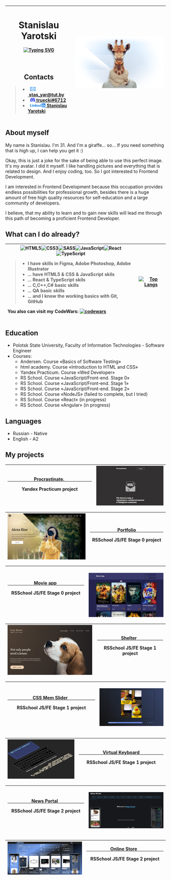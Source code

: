 | <h1>Stanislau Yarotski</h1>[![Typing SVG](https://readme-typing-svg.herokuapp.com?color=%23FFF&lines=      Junior+Frontend+Developer)](https://git.io/typing-svg)<br><br><br><h2>Contacts</h2><blockquote align="left"><ul><li>  <a href="mailto:stas_yar@tut.by"><img src="./image/icon/icon-email-header.svg"  height="12"> stas_yar@tut.by</a></li><li>  <a href="https://discordapp.com/users/399246428871983114/"><img src="./image/icon/icon-discord-header.svg" height="12"> truecki#6712</a></li><li>  <a href=""><img src="./image/icon/icon-linkedin-header.svg" height="12"> Stanislau Yarotski</a></li></ul></blockquote> | <img src="image/user-giraffe.png">|
| ------ | ------ |

<h2>About myself</h2>
<p>My name is Stanislau. I'm 31. And I'm a giraffe... so... If you need something that is high up, I can help you get it :)</p>
<p>Okay, this is just a joke for the sake of being able to use this perfect image. It's my avatar. I did it myself. I like handling pictures and everything that is related to design. And I enjoy coding, too. So I got interested to Frontend Development.</p>
<p>I am interested in Frontend Development because this occupation provides endless possibilities for professional growth, besides there is a huge amount of free high quality resources for self-education and a large community of developers.</p>
<p>I believe, that my ability to learn and to gain new skills will lead me through this path of becoming a proficient Frontend Developer.</p>

<h2>What can I do already?</h2>

| ![HTML5](https://img.shields.io/badge/html5-%23E34F26.svg?style=for-the-badge&logo=html5&logoColor=white)![CSS3](https://img.shields.io/badge/css3-%231572B6.svg?style=for-the-badge&logo=css3&logoColor=white)![SASS](https://img.shields.io/badge/SASS-hotpink.svg?style=for-the-badge&logo=SASS&logoColor=white)![JavaScript](https://img.shields.io/badge/javascript-%23323330.svg?style=for-the-badge&logo=javascript&logoColor=%23F7DF1E)![React](https://img.shields.io/badge/react-%2320232a.svg?style=for-the-badge&logo=react&logoColor=%2361DAFB)![TypeScript](https://img.shields.io/badge/typescript-%23007ACC.svg?style=for-the-badge&logo=typescript&logoColor=white)<blockquote align="left"><ul><li>I have skills in Figma, Adobe Photoshop, Adobe Illustrator</li><li>... have HTML5 & CSS & JavaScript skils</li><li>... React & TypeScript skils</li><li>... C,C++,C# basic skills</li><li>... QA basic skills</li><li>... and I know the working basics with Git, GitHub</li></ul></blockquote><p align="left">You also can visit my CodeWars: [![codewars](https://www.codewars.com/users/badikgit/badges/small)](https://www.codewars.com/users/badikgit)</p> | [![Top Langs](https://github-readme-stats.vercel.app/api/top-langs/?username=badikgit)](https://github.com/badikgit/github-readme-stats) |
| ------ | ------ |


       
<h2>Education</h2>
<ul>
   <li>Polotsk State University, Faculty of Information Technologies - Software Engineer</li>
   <li>Courses:
      <ul>
         <li>Andersen. Сourse «Basics of Software Testing»</li>
         <li>html academy. Сourse «Introduction to HTML and CSS»</li>
         <li>Yandex Practicum. Сourse «Wed Developer»</li>
         <li>RS School. Course «JavaScript/Front-end. Stage 0»</li>
         <li>RS School. Course «JavaScript/Front-end. Stage 1»</li>
         <li>RS School. Course «JavaScript/Front-end. Stage 2»</li>
         <li>RS School. Course «NodeJS» (failed to complete, but I tried)</li>
         <li>RS School. Course «React» (in progress)</li>
         <li>RS School. Course «Angular» (in progress)</li>
      </ul>
   </li>
</ul>

<h2>Languages</h2>
<ul>
   <li>Russian - Native</li>
   <li>English - A2</li>
</ul>

<h2 title="My projects">My projects</h2>

| <a href="https://badikgit.github.io/portfolio-test/source/project-procrastinate/" target="_blank">                      Procrastinate.                       </a><p>Yandex Practicum project</p> | <a href="https://badikgit.github.io/portfolio-test/source/project-procrastinate/" target="_blank"><img src="./image/procrastinate.jpg"></a> |
| ------ | ------ |

| <a href="https://badikgit.github.io/portfolio-test/source/project-procrastinate/" target="_blank"><img src="./image/portfolio.jpg"></a> | <a href="https://badikgit.github.io/portfolio-test/source/project-procrastinate/" target="_blank">                       Portfolio                       </a><p>RSSchool JS/FE Stage 0 project</p> |
| ------ | ------ |

| <a href="https://rolling-scopes-school.github.io/badikgit-JSFEPRESCHOOL/movie-app/" target="_blank">                      Movie app                       </a><p>RSSchool JS/FE Stage 0 project</p> | <a href="https://rolling-scopes-school.github.io/badikgit-JSFEPRESCHOOL/movie-app/" target="_blank"><img src="./image/movie-app.jpg"></a> |
| ------ | ------ |

| <a href="https://rolling-scopes-school.github.io/badikgit-JSFE2022Q1/shelter/pages/main/" target="_blank"><img src="./image/shelter.jpg"></a> | <a href="https://rolling-scopes-school.github.io/badikgit-JSFE2022Q1/shelter/pages/main/" target="_blank">                    Shelter                      </a><p>RSSchool JS/FE Stage 1 project</p> |
| ------ | ------ |

| <a href="https://badikgit.github.io/cssMemSlider/cssMemSlider/">                     CSS Mem Slider                       </a><p>RSSchool JS/FE Stage 1 project</p> | <a href="https://badikgit.github.io/cssMemSlider/cssMemSlider/" target="_blank"><img src="./image/mem.jpg"></a> |
| ------ | ------ |

| <a href="https://badikgit.github.io/virtual-keyboard/" target="_blank"><img src="./image/keyboard.jpg"></a> | <a href="https://badikgit.github.io/virtual-keyboard/" target="_blank">                    Virtual Keyboard                    </a><p>RSSchool JS/FE Stage 1 project</p> |
| ------ | ------ |

| <a href="https://badikgit-migration-newip-to-ts.netlify.app/">                    News Portal                      </a><p>RSSchool JS/FE Stage 2 project</p> | <a href="https://badikgit-migration-newip-to-ts.netlify.app/" target="_blank"><img src="./image/news-portal.png"></a> |
| ------ | ------ |

| <a href="https://badikgit-online-store.netlify.app/" target="_blank"><img src="./image/online-store.png"></a> | <a href="https://badikgit-online-store.netlify.app/" target="_blank">                    Online Store                      </a><p>RSSchool JS/FE Stage 2 project</p> |
| ------ | ------ |

